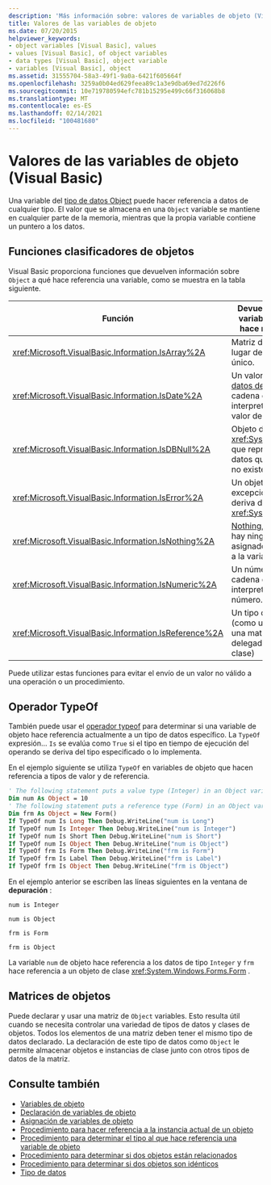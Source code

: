 ```yaml
---
description: 'Más información sobre: valores de variables de objeto (Visual Basic)'
title: Valores de las variables de objeto
ms.date: 07/20/2015
helpviewer_keywords:
- object variables [Visual Basic], values
- values [Visual Basic], of object variables
- data types [Visual Basic], object variable
- variables [Visual Basic], object
ms.assetid: 31555704-58a3-49f1-9a0a-6421f605664f
ms.openlocfilehash: 3259a0b04ed629feea89c1a3e9dba69ed7d226f6
ms.sourcegitcommit: 10e719780594efc781b15295e499c66f316068b8
ms.translationtype: MT
ms.contentlocale: es-ES
ms.lasthandoff: 02/14/2021
ms.locfileid: "100481680"
---
```

# <a name="object-variable-values-visual-basic"></a>Valores de las variables de objeto (Visual Basic)

Una variable del [tipo de datos Object](../../../language-reference/data-types/object-data-type.md) puede hacer referencia a datos de cualquier tipo. El valor que se almacena en una `Object` variable se mantiene en cualquier parte de la memoria, mientras que la propia variable contiene un puntero a los datos.  
  
## <a name="object-classifier-functions"></a>Funciones clasificadores de objetos  

 Visual Basic proporciona funciones que devuelven información sobre `Object` a qué hace referencia una variable, como se muestra en la tabla siguiente.  
  
|Función|Devuelve true si la variable de objeto hace referencia a|  
|--------------|---------------------------------------------------|  
|<xref:Microsoft.VisualBasic.Information.IsArray%2A>|Matriz de valores, en lugar de un valor único.|  
|<xref:Microsoft.VisualBasic.Information.IsDate%2A>|Un valor de [tipo de datos de fecha](../../../language-reference/data-types/date-data-type.md) o una cadena que se puede interpretar como un valor de fecha y hora|  
|<xref:Microsoft.VisualBasic.Information.IsDBNull%2A>|Objeto de tipo <xref:System.DBNull> , que representa los datos que faltan o que no existen.|  
|<xref:Microsoft.VisualBasic.Information.IsError%2A>|Un objeto de excepción, que se deriva de <xref:System.Exception>|  
|<xref:Microsoft.VisualBasic.Information.IsNothing%2A>|[Nothing](../../../language-reference/nothing.md), es decir, no hay ningún objeto asignado actualmente a la variable.|  
|<xref:Microsoft.VisualBasic.Information.IsNumeric%2A>|Un número o una cadena que se puede interpretar como un número.|  
|<xref:Microsoft.VisualBasic.Information.IsReference%2A>|Un tipo de referencia (como una cadena, una matriz, un delegado o un tipo de clase)|  
  
 Puede utilizar estas funciones para evitar el envío de un valor no válido a una operación o un procedimiento.  
  
## <a name="typeof-operator"></a>Operador TypeOf  

 También puede usar el [operador typeof](../../../language-reference/operators/typeof-operator.md) para determinar si una variable de objeto hace referencia actualmente a un tipo de datos específico. La `TypeOf` expresión... `Is` se evalúa como `True` si el tipo en tiempo de ejecución del operando se deriva del tipo especificado o lo implementa.  
  
 En el ejemplo siguiente se utiliza `TypeOf` en variables de objeto que hacen referencia a tipos de valor y de referencia.  
  
```vb  
' The following statement puts a value type (Integer) in an Object variable.  
Dim num As Object = 10  
' The following statement puts a reference type (Form) in an Object variable.  
Dim frm As Object = New Form()  
If TypeOf num Is Long Then Debug.WriteLine("num is Long")  
If TypeOf num Is Integer Then Debug.WriteLine("num is Integer")  
If TypeOf num Is Short Then Debug.WriteLine("num is Short")  
If TypeOf num Is Object Then Debug.WriteLine("num is Object")  
If TypeOf frm Is Form Then Debug.WriteLine("frm is Form")  
If TypeOf frm Is Label Then Debug.WriteLine("frm is Label")  
If TypeOf frm Is Object Then Debug.WriteLine("frm is Object")  
```  
  
 En el ejemplo anterior se escriben las líneas siguientes en la ventana de **depuración** :  
  
 `num is Integer`  
  
 `num is Object`  
  
 `frm is Form`  
  
 `frm is Object`  
  
 La variable `num` de objeto hace referencia a los datos de tipo `Integer` y `frm` hace referencia a un objeto de clase <xref:System.Windows.Forms.Form> .  
  
## <a name="object-arrays"></a>Matrices de objetos  

 Puede declarar y usar una matriz de `Object` variables. Esto resulta útil cuando se necesita controlar una variedad de tipos de datos y clases de objetos. Todos los elementos de una matriz deben tener el mismo tipo de datos declarado. La declaración de este tipo de datos como `Object` le permite almacenar objetos e instancias de clase junto con otros tipos de datos de la matriz.  
  
## <a name="see-also"></a>Consulte también

- [Variables de objeto](object-variables.md)
- [Declaración de variables de objeto](object-variable-declaration.md)
- [Asignación de variables de objeto](object-variable-assignment.md)
- [Procedimiento para hacer referencia a la instancia actual de un objeto](how-to-refer-to-the-current-instance-of-an-object.md)
- [Procedimiento para determinar el tipo al que hace referencia una variable de objeto](how-to-determine-what-type-an-object-variable-refers-to.md)
- [Procedimiento para determinar si dos objetos están relacionados](how-to-determine-whether-two-objects-are-related.md)
- [Procedimiento para determinar si dos objetos son idénticos](how-to-determine-whether-two-objects-are-identical.md)
- [Tipo de datos](../data-types/index.md)

